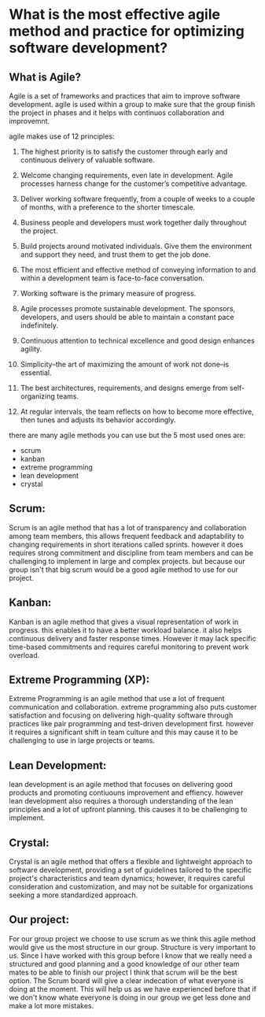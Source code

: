 # What is the most effective agile method and practice for optimizing software development?


## What is Agile?
Agile is a set of frameworks and practices that aim to improve software development. agile is used within a group to make sure that the group finish the project in phases and it helps with continuos collaboration and improvemnt.

agile makes use of 12 principles:

1. The highest priority is to satisfy the customer through early and continuous delivery of valuable software.

2. Welcome changing requirements, even late in development. Agile processes harness change for the customer’s competitive advantage.

3. Deliver working software frequently, from a couple of weeks to a couple of months, with a preference to the shorter timescale.

4. Business people and developers must work together daily throughout the project.

5. Build projects around motivated individuals. Give them the environment and support they need, and trust them to get the job done.

6. The most efficient and effective method of conveying information to and within a development team is face-to-face conversation.

7. Working software is the primary measure of progress.

8. Agile processes promote sustainable development. The sponsors, developers, and users should be able to maintain a constant pace indefinitely.

9. Continuous attention to technical excellence and good design enhances agility.

10. Simplicity–the art of maximizing the amount of work not done–is essential.

11. The best architectures, requirements, and designs emerge from self-organizing teams.

12. At regular intervals, the team reflects on how to become more effective, then tunes and adjusts its behavior accordingly.

there are many agile methods you can use but the 5 most used ones are:
- scrum
- kanban
- extreme programming
- lean development
- crystal



## Scrum:
Scrum is an agile method that has a lot of transparency and collaboration among team members, this allows frequent feedback and adaptability to changing requirements in short iterations called sprints. however it does requires strong commitment and discipline from team members and can be challenging to implement in large and complex projects. but because our group isn't that big scrum would be a good agile method to use for our project.

## Kanban:
Kanban is an agile method that gives a visual representation of work in progress. this enables it to have a better workload balance. it also helps continuous delivery and faster response times. However it may lack specific time-based commitments and requires careful monitoring to prevent work overload.

## Extreme Programming (XP):
Extreme Programming is an agile method that use a lot of frequent communication and collaboration. extreme programming also puts customer satisfaction and focusing on delivering high-quality software through practices like pair programming and test-driven development first. however it requires a significant shift in team culture and this may cause it to be challenging to use in large projects or teams.

## Lean Development:
lean development is an agile method that focuses on delivering good products and promoting contiuouns improvement and effiency. however lean development also requires a thorough understanding of the lean principles and a lot of upfront planning. this causes it to be challenging to implement.

## Crystal:
Crystal is an agile method that offers a flexible and lightweight approach to software development, providing a set of guidelines tailored to the specific project's characteristics and team dynamics; however, it requires careful consideration and customization, and may not be suitable for organizations seeking a more standardized approach.

## Our project:
For our group project we choose to use scrum as we think this agile method would give us the most structure in our group. Structure is very important to us. Since I have worked with this group before I know that we really need a structured and good planning and a good knowledge of our other team mates to be able to finish our project I think that scrum will be the best option. The Scrum board will give a clear indecation of what everyone is doing at the moment. This will help us as we have experienced before that if we don't know whate everyone is doing in our group we get less done and make a lot more mistakes.
